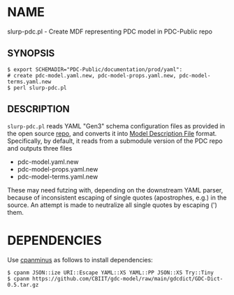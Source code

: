 # NAME

slurp-pdc.pl - Create MDF representing PDC model in PDC-Public repo

## SYNOPSIS

    $ export SCHEMADIR="PDC-Public/documentation/prod/yaml":
    # create pdc-model.yaml.new, pdc-model-props.yaml.new, pdc-model-terms.yaml.new
    $ perl slurp-pdc.pl

## DESCRIPTION

`slurp-pdc.pl` reads YAML "Gen3" schema configuration files as provided in
the open source [repo](https://github.com/esacinc/PDC-Public.git), and 
converts it into [Model Description File](https://github.com/CBIIT/bento-mdf)
format. Specifically, by default, it reads from a submodule version of the
PDC repo and outputs three files

- pdc-model.yaml.new
- pdc-model-props.yaml.new
- pdc-model-terms.yaml.new

These may need futzing with, depending on the downstream YAML parser, because
of inconsistent escaping of single quotes (apostrophes, e.g.) in the source.
An attempt is made to neutralize all single quotes by escaping (\') them.

# DEPENDENCIES

Use [cpanminus](https://cpanmin.us) as follows to install dependencies:

    $ cpanm JSON::ize URI::Escape YAML::XS YAML::PP JSON::XS Try::Tiny
    $ cpanm https://github.com/CBIIT/gdc-model/raw/main/gdcdict/GDC-Dict-0.5.tar.gz
